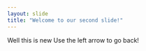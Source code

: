 ```yaml
---
layout: slide
title: "Welcome to our second slide!"
---
```

Well this is new
Use the left arrow to go back!
